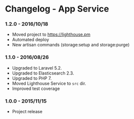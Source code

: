 # Changelog - App Service

### 1.2.0 - 2016/10/18

* Moved project to https://lighthouse.pm
* Automated deploy
* New artisan commands (storage:setup and storage:purge)

### 1.1.0 - 2016/08/26

* Upgraded to Laravel 5.2.
* Upgraded to Elasticsearch 2.3.
* Upgraded to PHP 7.
* Moved Lighthouse Service to `src` dir.
* Improved test coverage

### 1.0.0 - 2015/11/15

* Project release